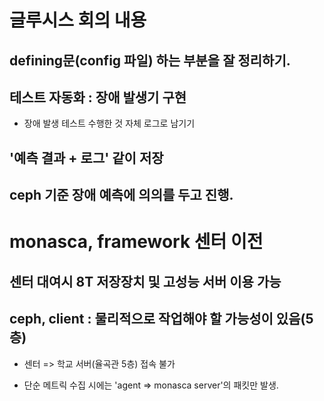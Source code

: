 # 글루시스 회의 내용
## defining문(config 파일) 하는 부분을 잘 정리하기.
## 테스트 자동화 : 장애 발생기 구현
  - 장애 발생 테스트 수행한 것 자체 로그로 남기기
## '예측 결과 + 로그' 같이 저장
## ceph 기준 장애 예측에 의의를 두고 진행.

# monasca, framework 센터 이전
## 센터 대여시 8T 저장장치 및 고성능 서버 이용 가능
## ceph, client : 물리적으로 작업해야 할 가능성이 있음(5층)
  - 센터 => 학교 서버(율곡관 5층) 접속 불가
  * 단순 메트릭 수집 시에는 'agent => monasca server'의 패킷만 발생.
